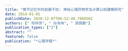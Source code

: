 ```yaml
---
title: "情节记忆中的前摄干扰: 神经心理药物学及计算认知建模研究"
date: 2014-01-01
publishDate: 2020-12-07T08:52:40.796050Z
authors: [" 符仲芳", " 孙洵伟", " 梁佩鹏"]
publication_types: ["2"]
abstract: ""
featured: false
publication: "*心理学报*"
---
```


